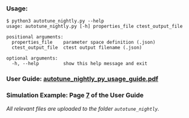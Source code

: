 ### Usage:
```
$ python3 autotune_nightly.py --help
usage: autotune_nightly.py [-h] properties_file ctest_output_file

positional arguments:
  properties_file    parameter space definition (.json)
  ctest_output_file  ctest output filename (.json)

optional arguments:
  -h, --help         show this help message and exit
```

### User Guide: [autotune_nightly_py_usage_guide.pdf](https://github.com/chkao831/Autotuning/blob/main/autotune_nightly/autotune_nightly_py_usage_guide.pdf)
### Simulation Example: Page [7](https://github.com/chkao831/Autotuning/blob/main/autotune_nightly/autotune_nightly_py_usage_guide.pdf) of the User Guide

*All relevant files are uploaded to the folder `autotune_nightly`.*
